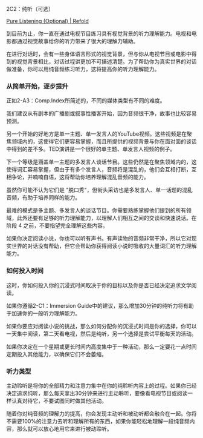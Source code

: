 2C2：纯听（可选）

[Pure Listening (Optional) | Refold](https://refold.la/roadmap/stage-2/c/pure-listening)

到目前为止，你一直在通过电视节目练习具有视觉背景的听力理解能力。电视和电影都通过视觉故事给你的听力带来了很大的理解力辅助。

在进行对话时，会有一些身体语言形式的视觉背景，但与你从电视节目或电影中得到的视觉背景相比，对话过程讲更加不可描述清楚。为了帮助你为真实世界的对话做准备，你可以用纯音频练习听力，这将提高你的听力理解能力。

### 从简单开始，逐步提升

正如2-A3：Comp.Index所简述的，不同的媒体类型有不同的难度。

我们建议从有剧本的广播剧或叙事性播客开始，因为音频很干净，故事也比较容易预测。

另一个开始的好地方是单一主题、单一发言人的YouTube视频。这些视频是在聚焦领域内的，这使得它们更容易掌握，而且所提供的视频背景与你在面对面的谈话中得到的差不多。TED演讲是一个很好的单主题、单发言人视频的例子。

下一个等级是涵盖单一主题的多发言人谈话节目。这些仍然是在聚焦领域内的，这使得词汇容易掌握，但由于有多个发言人，音频将是混乱的，他们会互相打断，互相争论，并喃喃自语，这将帮助你培养理解混乱音频的能力。

虽然你可能不认为它们是 "脱口秀"，但街头采访也是多发言人、单一话题的混乱音频，有助于培养同样的能力。

最难的模式是多主题、多发言人的谈话节目。你需要熟练掌握他们提到的所有领域，此外还要有足够的听力理解能力，以理解人们相互之间的交谈和快速说话。在阶段 4 之前，不要指望完全理解这些内容。

如果你决定阅读小说，你也可以听有声书。有声读物的音频非常干净，所以它对现实世界的对话没有帮助，但它会帮助你获得阅读小说时吸收的大量词汇的听力理解能力。

### 如何投入时间

这时，你如何投入你的沉浸式时间取决于你的目标以及你是否已经决定追求文学阅读。

如果你遵循2-C1：Immersion Guide中的建议，那么增加30分钟的纯听力将有助于加速你的一般听力理解能力。

如果你要应对阅读小说的挑战，那么如何分配你的沉浸式时间是你的选择，你可以一天集中阅读，第二天看电视，然后是纯听，另一个选择是尝试平衡每天的活动。

如果你决定在一个星期或更长时间内高度集中于一种活动，那么一定要花一点时间定期投入其他能力，以确保它们不会萎缩。

### 听力类型

主动聆听是将你的全部精力和注意力集中在你的纯聆听内容上的过程。如果你已经决定追求纯听，那么每天拿出30分钟来进行主动聆听，要像看电视节目或阅读一样认真对待它，不要试图同时做其他活动。

随着你对纯音频的理解力的提高，你会发现主动听和被动听都会融合在一起。你将不需要100%的注意力去听和理解所有的东西，如果你能轻松地理解一段纯音频内容，那么就可以放心地用它来进行被动聆听。